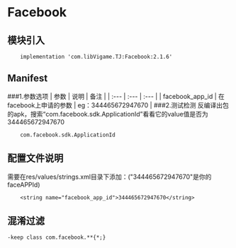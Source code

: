 # Facebook

## 模块引入

```text
    implementation 'com.libVigame.TJ:Facebook:2.1.6'
```

## Manifest
###1.参数选项
| 参数 | 说明 | 备注 |
| :--- | :--- | :--- |
| facebook\_app\_id | 在facebook上申请的参数 | eg：344465672947670 |
###2.测试检测
反编译出包的apk，搜索“com.facebook.sdk.ApplicationId”看看它的value值是否为344465672947670
```text
    com.facebook.sdk.ApplicationId
```

## 配置文件说明

需要在res/values/strings.xml目录下添加：\("344465672947670"是你的faceAPPId\)

```text
    <string name="facebook_app_id">344465672947670</string>
```

## 混淆过滤

```text
-keep class com.facebook.**{*;}
```

